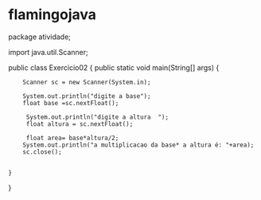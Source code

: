 # flamingojava

package atividade;

import java.util.Scanner;

public class Exercicio02 {
	public static void main(String[] args) {
		 
		Scanner sc = new Scanner(System.in);
		
		System.out.println("digite a base");
		float base =sc.nextFloat();
		
		 System.out.println("digite a altura  ");
		 float altura = sc.nextFloat();
		 
		 float area= base*altura/2;
		System.out.println("a multiplicacao da base* a altura é: "+area);
		sc.close();
		

	}

}
